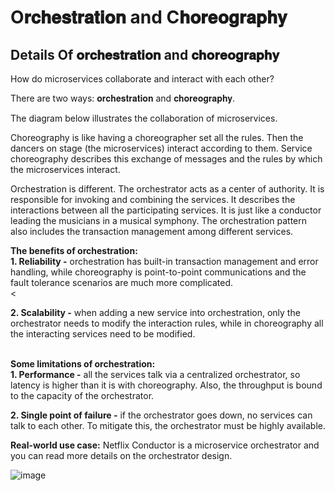 # O𝐫𝐜𝐡𝐞𝐬𝐭𝐫𝐚𝐭𝐢𝐨𝐧 and C𝐡𝐨𝐫𝐞𝐨𝐠𝐫𝐚𝐩𝐡𝐲


## Details Of 𝐨𝐫𝐜𝐡𝐞𝐬𝐭𝐫𝐚𝐭𝐢𝐨𝐧 and 𝐜𝐡𝐨𝐫𝐞𝐨𝐠𝐫𝐚𝐩𝐡𝐲

How do microservices collaborate and interact with each other?

There are two ways: 𝐨𝐫𝐜𝐡𝐞𝐬𝐭𝐫𝐚𝐭𝐢𝐨𝐧 and 𝐜𝐡𝐨𝐫𝐞𝐨𝐠𝐫𝐚𝐩𝐡𝐲.

The diagram below illustrates the collaboration of microservices.

Choreography is like having a choreographer set all the rules. Then the dancers on stage (the microservices) interact according to them. Service choreography describes this exchange of messages and the rules by which the microservices interact.

Orchestration is different. The orchestrator acts as a center of authority. It is responsible for invoking and combining the services. It describes the interactions between all the participating services. It is just like a conductor leading the musicians in a musical symphony. The orchestration pattern also includes the transaction management among different services.

**The benefits of orchestration:** <br>
**1. Reliability -** orchestration has built-in transaction management and error handling, while choreography is point-to-point communications and the fault tolerance scenarios are much more complicated. <br><

**2. Scalability -** when adding a new service into orchestration, only the orchestrator needs to modify the interaction rules, while in choreography all the interacting services need to be modified.<br><br>

**Some limitations of orchestration:** <br>
**1. Performance -** all the services talk via a centralized orchestrator, so latency is higher than it is with choreography. Also, the throughput is bound to the capacity of the orchestrator. <br>

**2. Single point of failure -** if the orchestrator goes down, no services can talk to each other. To mitigate this, the orchestrator must be highly available.<br>

**Real-world use case:** Netflix Conductor is a microservice orchestrator and you can read more details on the orchestrator design.


![image](https://user-images.githubusercontent.com/115500959/206841373-ffcb362e-a488-4af1-9e2e-b33bb1569260.png)

